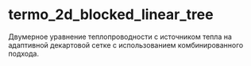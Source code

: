 # termo_2d_blocked_linear_tree
Двумерное уравнение теплопроводности с источником тепла на адаптивной декартовой сетке с использованием комбинированного подхода.
